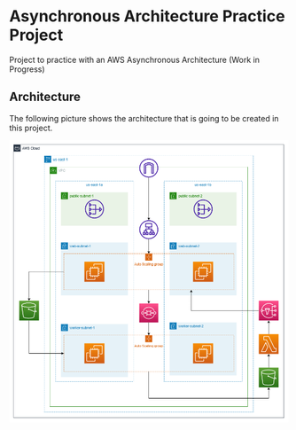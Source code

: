 # Asynchronous Architecture Practice Project

Project to practice with an AWS Asynchronous Architecture (Work in Progress)

## Architecture

The following picture shows the architecture that is going to be created in this project.

![Architecture](img/architecture.png)
